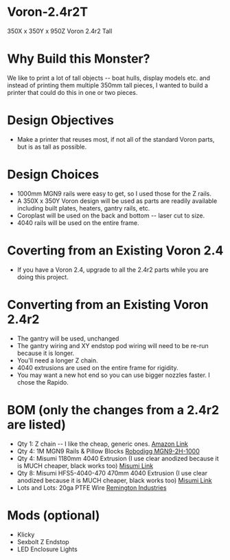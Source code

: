 # Voron-2.4r2T
350X x 350Y x 950Z Voron 2.4r2 Tall
# Why Build this Monster?
We like to print a lot of tall objects -- boat hulls, display models etc. and instead of printing them multiple 350mm tall pieces, I wanted to build a printer that could do this in one or two pieces.
# Design Objectives
- Make a printer that reuses most, if not all of the standard Voron parts, but is as tall as possible.
# Design Choices
- 1000mm MGN9 rails were easy to get, so I used those for the Z rails.
- A 350X x 350Y Voron design will be used as parts are readily available including built plates, heaters, gantry rails, etc.
- Coroplast will be used on the back and bottom -- laser cut to size.
- 4040 rails will be used on the entire frame.
# Coverting from an Existing Voron 2.4
- If you have a Voron 2.4, upgrade to all the 2.4r2 parts while you are doing this project.
# Converting from an Existing Voron 2.4r2
- The gantry will be used, unchanged
- The gantry wiring and XY endstop pod wiring will need to be re-run because it is longer.
- You'll need a longer Z chain.
- 4040 extrusions are used on the entire frame for rigidity.
- You may want a new hot end so you can use bigger nozzles faster. I chose the Rapido.
# BOM (only the changes from a 2.4r2 are listed)
- Qty 1: Z chain -- I like the cheap, generic ones. [Amazon Link](https://www.amazon.com/gp/product/B08R1M9J2H/ref=ppx_yo_dt_b_asin_title_o02_s00?ie=UTF8&th=1)
- Qty 4: 1M MGN9 Rails & Pillow Blocks [Robodigg MGN9-2H-1000](https://www.robotdigg.com/product/347/Custom-length-GCr15-MGN9,-MGN12-or-MGN15-Linear-Rail-n-Carriage)
- Qty 4: Misumi 1180mm 4040 Extrusion (I use clear anodized because it is MUCH cheaper, black works too) [Misumi Link](https://us.misumi-ec.com/vona2/detail/110302684530/?HissuCode=HFS5-4040-1180)
- Qty 8: Misumi HFS5-4040-470 470mm 4040 Extrusion (I use clear anodized because it is MUCH cheaper, black works too) [Misumi Link](https://us.misumi-ec.com/vona2/detail/110302684530/?HissuCode=HFS5-4040-470)
- Lots and Lots: 20ga PTFE Wire [Remington Industries](https://www.remingtonindustries.com/)
# Mods (optional)
- Klicky
- Sexbolt Z Endstop
- LED Enclosure Lights
